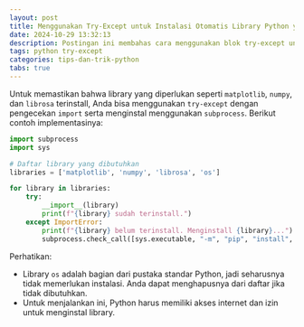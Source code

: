 ```yaml
---
layout: post
title: Menggunakan Try-Except untuk Instalasi Otomatis Library Python yang Diperlukan
date: 2024-10-29 13:32:13
description: Postingan ini membahas cara menggunakan blok try-except untuk memastikan library Python yang diperlukan terpasang otomatis. Dengan skrip sederhana, Anda bisa memeriksa dan menginstal library seperti `matplotlib`, `numpy`, dan `librosa` langsung dari kode Anda.
tags: python try-except
categories: tips-dan-trik-python
tabs: true
---
```


Untuk memastikan bahwa library yang diperlukan seperti `matplotlib`, `numpy`, dan `librosa` terinstall, Anda bisa menggunakan `try-except` dengan pengecekan `import` serta menginstal menggunakan `subprocess`. Berikut contoh implementasinya:

```python
import subprocess
import sys

# Daftar library yang dibutuhkan
libraries = ['matplotlib', 'numpy', 'librosa', 'os']

for library in libraries:
    try:
        __import__(library)
        print(f"{library} sudah terinstall.")
    except ImportError:
        print(f"{library} belum terinstall. Menginstall {library}...")
        subprocess.check_call([sys.executable, "-m", "pip", "install", library])
```

Perhatikan:
- Library `os` adalah bagian dari pustaka standar Python, jadi seharusnya tidak memerlukan instalasi. Anda dapat menghapusnya dari daftar jika tidak dibutuhkan.
- Untuk menjalankan ini, Python harus memiliki akses internet dan izin untuk menginstal library.
